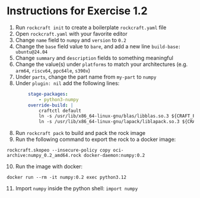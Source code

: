 # Instructions for Exercise 1.2

1. Run `rockcraft init` to create a boilerplate `rockcraft.yaml` file
2. Open `rockcraft.yaml` with your favorite editor
3. Change `name` field to `numpy` and `version` to `0.2`
4. Change the `base` field value to `bare`, and add a new line `build-base: ubuntu@24.04`
4. Change `summary` and `description` fields to something meaningful
5. Change the value(s) under `platforms` to match your architectures (e.g. `arm64`, `riscv64`, `ppc64le`, `s390x`)
6. Under `parts`, change the part name from `my-part` to `numpy`
7. Under `plugin: nil` add the following lines: 
```yaml
        stage-packages:
            - python3-numpy
        override-build: |
            craftctl default
            ln -s /usr/lib/x86_64-linux-gnu/blas/libblas.so.3 ${CRAFT_PART_INSTALL}/usr/lib/x86_64-linux-gnu/libblas.so.3
            ln -s /usr/lib/x86_64-linux-gnu/lapack/liblapack.so.3 ${CRAFT_PART_INSTALL}/usr/lib/x86_64-linux-gnu/liblapack.so.3

```
8. Run `rockcraft pack` to build and pack the rock image
9. Run the following command to export the rock to a docker image:
```
rockcraft.skopeo --insecure-policy copy oci-archive:numpy_0.2_amd64.rock docker-daemon:numpy:0.2
```
10. Run the image with docker:
```
docker run --rm -it numpy:0.2 exec python3.12
```
11. Import `numpy` inside the python shell: `import numpy`
